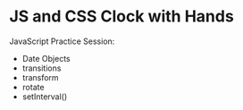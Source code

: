 # JS and CSS Clock with Hands

JavaScript Practice Session:

- Date Objects
- transitions
- transform
- rotate
- setInterval()
